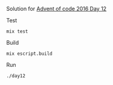 Solution for [Advent of code 2016 Day 12](https://adventofcode.com/2016/day/12)

Test

```mix test```

Build

```mix escript.build```

Run

```./day12```
